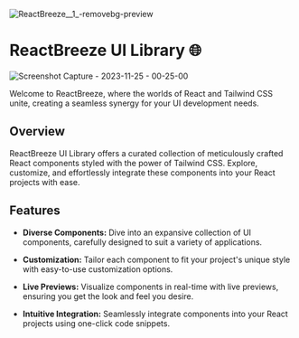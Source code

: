 


![ReactBreeze__1_-removebg-preview](https://github.com/abhishek-06-singh/ReactBreeze-UI-Library/assets/115978151/804eaf4c-4359-46e4-8042-94c49df6a291)


# ReactBreeze UI Library 🌐
![Screenshot Capture - 2023-11-25 - 00-25-00](https://github.com/abhishek-06-singh/ReactBreeze-UI-Library/assets/115978151/f91df431-c46b-4368-bb84-23c73205e42a)

Welcome to ReactBreeze, where the worlds of React and Tailwind CSS unite, creating a seamless synergy for your UI development needs.

## Overview

ReactBreeze UI Library offers a curated collection of meticulously crafted React components styled with the power of Tailwind CSS. Explore, customize, and effortlessly integrate these components into your React projects with ease.

## Features

- **Diverse Components:** Dive into an expansive collection of UI components, carefully designed to suit a variety of applications.

- **Customization:** Tailor each component to fit your project's unique style with easy-to-use customization options.

- **Live Previews:** Visualize components in real-time with live previews, ensuring you get the look and feel you desire.

- **Intuitive Integration:** Seamlessly integrate components into your React projects using one-click code snippets.


